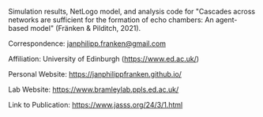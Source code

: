 Simulation results, NetLogo model, and analysis code for "Cascades across networks are sufficient for the formation of echo chambers: An agent-based model" (Fränken & Pilditch, 2021). 

Correspondence: janphilipp.franken@gmail.com

Affiliation: University of Edinburgh (https://www.ed.ac.uk/)

Personal Website: https://janphilippfranken.github.io/

Lab Website: https://www.bramleylab.ppls.ed.ac.uk/

Link to Publication: https://www.jasss.org/24/3/1.html
